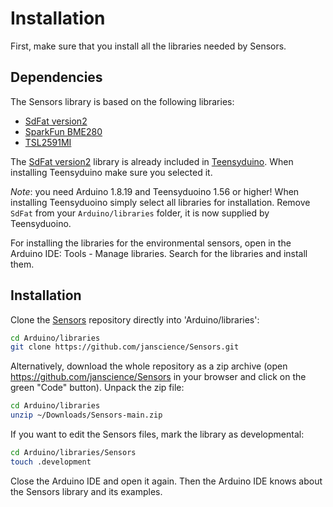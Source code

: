 # Installation

First, make sure that you install all the libraries needed by Sensors.


## Dependencies

The Sensors library is based on the following libraries:

- [SdFat version2](https://github.com/greiman/SdFat)
- [SparkFun BME280](https://github.com/sparkfun/SparkFun_BME280_Arduino_Library)
- [TSL2591MI](https://bitbucket.org/christandlg/tsl2591mi/)

The [SdFat version2](https://github.com/greiman/SdFat) library is
already included in
[Teensyduino](https://www.pjrc.com/teensy/teensyduino.html). When
installing Teensyduino make sure you selected it.

_Note_: you need Arduino 1.8.19 and Teensyduoino 1.56 or higher! When
installing Teensyduoino simply select all libraries for installation.
Remove `SdFat` from your `Arduino/libraries` folder, it is now
supplied by Teensyduoino.

For installing the libraries for the environmental sensors, open in
the Arduino IDE: Tools - Manage libraries. Search for the libraries
and install them.


## Installation

Clone the [Sensors](https://github.com/janscience/Sensors) repository
directly into 'Arduino/libraries':
```sh
cd Arduino/libraries
git clone https://github.com/janscience/Sensors.git
```

Alternatively, download the whole repository as a zip archive (open
https://github.com/janscience/Sensors in your browser and click on the
green "Code" button). Unpack the zip file:
```sh
cd Arduino/libraries
unzip ~/Downloads/Sensors-main.zip
```

If you want to edit the Sensors files, mark the library as developmental:
```sh
cd Arduino/libraries/Sensors
touch .development
```

Close the Arduino IDE and open it again. Then the Arduino IDE knows
about the Sensors library and its examples.
